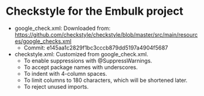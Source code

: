 Checkstyle for the Embulk project
==================================

* google_check.xml: Downloaded from: https://github.com/checkstyle/checkstyle/blob/master/src/main/resources/google_checks.xml
     * Commit: e145aa1c2829f1bc3cccb879dd5197a4904f5687
* checkstyle.xml: Customized from google_check.xml.
    * To enable suppressions with @SuppressWarnings.
    * To accept package names with underscores.
    * To indent with 4-column spaces.
    * To limit columns to 180 characters, which will be shortened later.
    * To reject unused imports.
